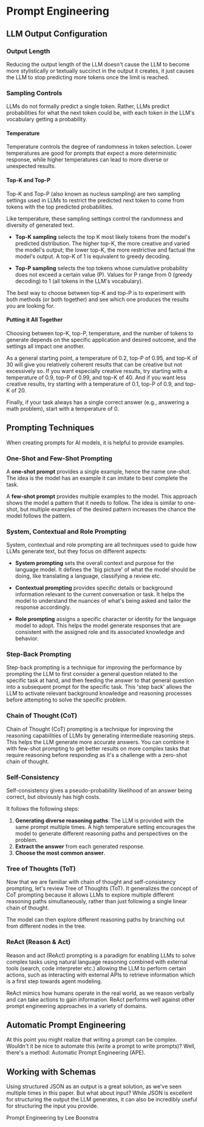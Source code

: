 # Prompt Engineering

## LLM Output Configuration

### Output Length
Reducing the output length of the LLM doesn't cause the LLM to become more stylistically or textually succinct in the output it creates, it just causes the LLM to stop predicting more tokens once the limit is reached.

### Sampling Controls
LLMs do not formally predict a single token. Rather, LLMs predict probabilities for what the next token could be, with each token in the LLM's vocabulary getting a probability.

#### Temperature
Temperature controls the degree of randomness in token selection. Lower temperatures are good for prompts that expect a more deterministic response, while higher temperatures can lead to more diverse or unexpected results.

#### Top-K and Top-P
Top-K and Top-P (also known as nucleus sampling) are two sampling settings used in LLMs to restrict the predicted next token to come from tokens with the top predicted probabilities.

Like temperature, these sampling settings control the randomness and diversity of generated text.

- **Top-K sampling** selects the top K most likely tokens from the model's predicted distribution. The higher top-K, the more creative and varied the model's output; the lower top-K, the more restrictive and factual the model's output. A top-K of 1 is equivalent to greedy decoding.

- **Top-P sampling** selects the top tokens whose cumulative probability does not exceed a certain value (P). Values for P range from 0 (greedy decoding) to 1 (all tokens in the LLM's vocabulary).

The best way to choose between top-K and top-P is to experiment with both methods (or both together) and see which one produces the results you are looking for.

#### Putting it All Together
Choosing between top-K, top-P, temperature, and the number of tokens to generate depends on the specific application and desired outcome, and the settings all impact one another.

As a general starting point, a temperature of 0.2, top-P of 0.95, and top-K of 30 will give you relatively coherent results that can be creative but not excessively so. If you want especially creative results, try starting with a temperature of 0.9, top-P of 0.99, and top-K of 40. And if you want less creative results, try starting with a temperature of 0.1, top-P of 0.9, and top-K of 20.

Finally, if your task always has a single correct answer (e.g., answering a math problem), start with a temperature of 0.

## Prompting Techniques

When creating prompts for AI models, it is helpful to provide examples.

### One-Shot and Few-Shot Prompting
A **one-shot prompt** provides a single example, hence the name one-shot. The idea is the model has an example it can imitate to best complete the task.

A **few-shot prompt** provides multiple examples to the model. This approach shows the model a pattern that it needs to follow. The idea is similar to one-shot, but multiple examples of the desired pattern increases the chance the model follows the pattern.

### System, Contextual and Role Prompting
System, contextual and role prompting are all techniques used to guide how LLMs generate text, but they focus on different aspects:

- **System prompting** sets the overall context and purpose for the language model. It defines the 'big picture' of what the model should be doing, like translating a language, classifying a review etc.

- **Contextual prompting** provides specific details or background information relevant to the current conversation or task. It helps the model to understand the nuances of what's being asked and tailor the response accordingly.

- **Role prompting** assigns a specific character or identity for the language model to adopt. This helps the model generate responses that are consistent with the assigned role and its associated knowledge and behavior.

### Step-Back Prompting
Step-back prompting is a technique for improving the performance by prompting the LLM to first consider a general question related to the specific task at hand, and then feeding the answer to that general question into a subsequent prompt for the specific task. This 'step back' allows the LLM to activate relevant background knowledge and reasoning processes before attempting to solve the specific problem.

### Chain of Thought (CoT)
Chain of Thought (CoT) prompting is a technique for improving the reasoning capabilities of LLMs by generating intermediate reasoning steps. This helps the LLM generate more accurate answers. You can combine it with few-shot prompting to get better results on more complex tasks that require reasoning before responding as it's a challenge with a zero-shot chain of thought.

### Self-Consistency
Self-consistency gives a pseudo-probability likelihood of an answer being correct, but obviously has high costs.

It follows the following steps:
1. **Generating diverse reasoning paths**: The LLM is provided with the same prompt multiple times. A high temperature setting encourages the model to generate different reasoning paths and perspectives on the problem.
2. **Extract the answer** from each generated response.
3. **Choose the most common answer**.

### Tree of Thoughts (ToT)
Now that we are familiar with chain of thought and self-consistency prompting, let's review Tree of Thoughts (ToT). It generalizes the concept of CoT prompting because it allows LLMs to explore multiple different reasoning paths simultaneously, rather than just following a single linear chain of thought.

The model can then explore different reasoning paths by branching out from different nodes in the tree.

### ReAct (Reason & Act)
Reason and act (ReAct) prompting is a paradigm for enabling LLMs to solve complex tasks using natural language reasoning combined with external tools (search, code interpreter etc.) allowing the LLM to perform certain actions, such as interacting with external APIs to retrieve information which is a first step towards agent modeling.

ReAct mimics how humans operate in the real world, as we reason verbally and can take actions to gain information. ReAct performs well against other prompt engineering approaches in a variety of domains.

## Automatic Prompt Engineering
At this point you might realize that writing a prompt can be complex. Wouldn't it be nice to automate this (write a prompt to write prompts)? Well, there's a method: Automatic Prompt Engineering (APE).

## Working with Schemas
Using structured JSON as an output is a great solution, as we've seen multiple times in this paper. But what about input? While JSON is excellent for structuring the output the LLM generates, it can also be incredibly useful for structuring the input you provide.

Prompt Engineering by Lee Boonstra
